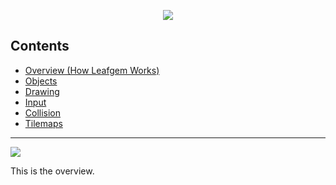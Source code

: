 <p align="center">
  <img src="https://cdn.tfcat.me/leafgem_manual_images/manual.gif">
</p>

## Contents

* [Overview (How Leafgem Works)](#overview)
* [Objects](#objects)
* [Drawing](#drawing)
* [Input](#input)
* [Collision](#collision)
* [Tilemaps](#tilemaps)

<hr>

<p id="overview">
  <img src="https://cdn.tfcat.me/leafgem_manual_images/ovewview.gif">
</p>

This is the overview.